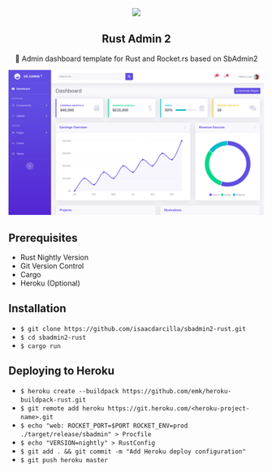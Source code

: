 <p align="center"><img width="120" src="https://cdn.dribbble.com/users/297466/screenshots/2783613/1.jpg"></p>

<h2 align="center">Rust Admin 2</h2>

<p align="center">🚀 Admin dashboard template for Rust and Rocket.rs based on SbAdmin2</p>

![Screenshot](https://github.com/isaacdarcilla/sbadmin2-rust/blob/master/img/1.png)

## Prerequisites

* Rust Nightly Version
* Git Version Control
* Cargo
* Heroku (Optional)

## Installation

* `$ git clone https://github.com/isaacdarcilla/sbadmin2-rust.git`
* `$ cd sbadmin2-rust` 
* `$ cargo run`

## Deploying to Heroku

* `$ heroku create --buildpack https://github.com/emk/heroku-buildpack-rust.git`
* `$ git remote add heroku https://git.heroku.com/<heroku-project-name>.git`
* `$ echo "web: ROCKET_PORT=$PORT ROCKET_ENV=prod ./target/release/sbadmin" > Procfile`
* `$ echo "VERSION=nightly" > RustConfig`
* `$ git add . && git commit -m "Add Heroku deploy configuration"`
* `$ git push heroku master`